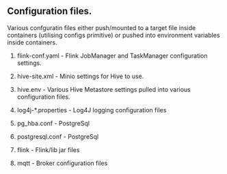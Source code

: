 ## Configuration files.

Various confguratin files either push/mounted to a target file inside containers (utilising configs primitive) or pushed into environment variables inside containers.

1. flink-conf.yaml          -   Flink JobManager and TaskManager configuration settings.

2. hive-site.xml            -   Minio settings for Hive to use.

3. hive.env                 -   Various Hive Metastore settings pulled into various configuration files.

4. log4j-*.properties       -   Log4J logging configuration files

5. pg_hba.conf              -   PostgreSql

6. postgresql.conf          -   PostgreSql

7. flink                    -   Flink/lib jar files

8. mqtt                     -   Broker configuration files
